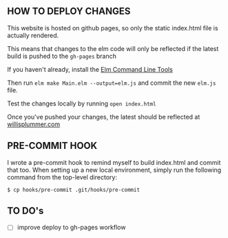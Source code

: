 ## HOW TO DEPLOY CHANGES

This website is hosted on github pages, so only the static index.html file is actually rendered.

This means that changes to the elm code will only be reflected if the latest build is pushed to the `gh-pages` branch

If you haven't already, install the [Elm Command Line Tools](https://guide.elm-lang.org/install.html)

Then run `elm make Main.elm --output=elm.js` and commit the new `elm.js` file.

Test the changes locally by running `open index.html`

Once you've pushed your changes, the latest should be reflected at [willisplummer.com](http://willisplummer.com)

## PRE-COMMIT HOOK

I wrote a pre-commit hook to remind myself to build index.html and commit that too. When setting up a new local environment, simply run the following command from the top-level directory:

`$ cp hooks/pre-commit .git/hooks/pre-commit`

## TO DO's

- [ ] improve deploy to gh-pages workflow
